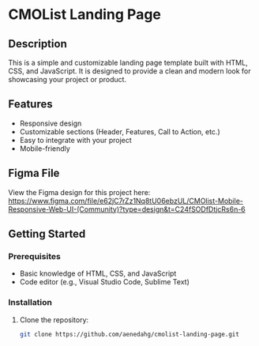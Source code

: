 # CMOList Landing Page

## Description

This is a simple and customizable landing page template built with HTML, CSS, and JavaScript. It is designed to provide a clean and modern look for showcasing your project or product.

## Features

- Responsive design
- Customizable sections (Header, Features, Call to Action, etc.)
- Easy to integrate with your project
- Mobile-friendly

## Figma File
View the Figma design for this project here: 
https://www.figma.com/file/e62jC7rZz1Nq8tU06ebzUL/CMOlist-Mobile-Responsive-Web-UI-(Community)?type=design&t=C24fSODfDtjcRs6n-6
## Getting Started

### Prerequisites

- Basic knowledge of HTML, CSS, and JavaScript
- Code editor (e.g., Visual Studio Code, Sublime Text)

### Installation

1. Clone the repository:

   ```bash
   git clone https://github.com/aenedahg/cmolist-landing-page.git
